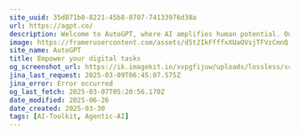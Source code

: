 ```yaml
---
site_uuid: 35d871b0-8221-45b8-8707-74133976d38a
url: https://agpt.co/
description: Welcome to AutoGPT, where AI amplifies human potential. Our platform empowers you to create intelligent assistants that streamline your digital workflow, enabling you to dedicate more time to innovative and impactful pursuits.
image: https://framerusercontent.com/assets/d5t2IkFfffxXUaOVsjTFVzCmnQ.png
site_name: AutoGPT
title: Empower your digital tasks
og_screenshot_url: https://ik.imagekit.io/xvpgfijuw/uploads/lossless/screenshots/20250527_Auto_GPT_og_screenshot.jpeg
jina_last_request: 2025-03-09T06:45:07.575Z
jina_error: Error occurred
og_last_fetch: 2025-03-07T05:20:56.170Z
date_modified: 2025-06-26
date_created: 2025-03-30
tags: [AI-Toolkit, Agentic-AI]
---
```


